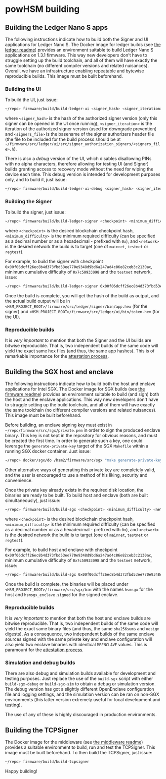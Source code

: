 # powHSM building

## Building the Ledger Nano S apps

The following instructions indicate how to build both the Signer and UI applications for
Ledger Nano S. The Docker image for ledger builds (see [the ledger readme](../README.md)) provides an environment suitable to build Ledger Nano S applications on 1.3.1 firmware. This way new developers don't have to struggle setting up the build toolchain, and all of them will have exactly the same toolchain (no different compiler versions and related nuisances). Overall, we have an infrastructure enabling repeatable and bytewise reproducible builds. This image must be built beforehand.

### Building the UI

To build the UI, just issue:

```bash
~/repo> firmware/build/build-ledger-ui <signer_hash> <signer_iteration> <signers_file>
```

where `<signer_hash>` is the hash of the authorized signer version (only this signer can be opened in the UI once running), `<signer_iteration>` is the iteration of the authorized signer version (used for downgrade prevention) and `<signers_file>` is the basename of the signer authorizers header file (the file to be included for the build process should be at `~/firmware/src/ledger/ui/src/signer_authorization_signers/<signers_file>.h`).

There is also a *debug* version of the UI, which disables disallowing PINs with no alpha characters, therefore allowing for testing UI (and Signer) builds granting access to recovery mode without the need for wiping the device each time. This debug version is intended for development purposes only, and to build it, just issue:

```bash
~/repo> firmware/build/build-ledger-ui-debug <signer_hash> <signer_iteration> <signers_file>
```

### Building the Signer

To build the signer, just issue:

```bash
~/repo> firmware/build/build-ledger-signer <checkpoint> <minimum_difficulty> <network>
```

where `<checkpoint>` is the desired blockchain checkpoint hash, `<minimum_difficulty>` is the minimum required difficulty (can be specified as a decimal number or as a hexadecimal - prefixed with `0x`), and `<network>` is the desired network the build is to target (one of `mainnet`, `testnet` or `regtest`).

For example, to build the signer with checkpoint `0x00f06dcff26ec8b4d373fbd53ee770e9348d9bd6a247ad4c86e82ceb3c2130ac`, minimum cumulative difficulty of `0x7c50933098` and the `testnet` network, issue:

```bash
~/repo> firmware/build/build-ledger-signer 0x00f06dcff26ec8b4d373fbd53ee770e9348d9bd6a247ad4c86e82ceb3c2130ac 0x7c50933098 testnet
```

Once the build is complete, you will get the hash of the build as output, and the actual build output will be in `<HSM_PROJECT_ROOT>/firmware/src/ledger/signer/bin/app.hex` (for the signer) and `<HSM_PROJECT_ROOT>/firmware/src/ledger/ui/bin/token.hex` (for the UI).

### Reproducible builds

It is *very important* to mention that both the Signer and the UI builds are bitwise reproducible. That is, two independent builds of the same code will yield the exact same hex files (and thus, the same app hashes). This is of remarkable importance for the [attestation process](../../docs/attestation.md).

## Building the SGX host and enclave

The following instructions indicate how to build both the host and enclave applications for
Intel SGX. The Docker image for SGX builds (see [the firmware readme](../README.md)) provides an environment suitable to build (and sign) both the host and the enclave applications. This way new developers don't have to struggle setting up the build toolchain, and all of them will have exactly the same toolchain (no different compiler versions and related nuisances). This image must be built beforehand.

Before building, an enclave signing key must exist in `~/repo/firmware/src/sgx/private.pem` in order to sign the produced enclave binary. This key is not kept in the repository for obvious reasons, and must be created the first time. In order to generate such a key, one could leverage the `generate-private-key` target of the SGX `Makefile` within a running SGX docker container. Just issue:

```bash
~/repo> docker/sgx/do /hsm2/firmware/src/sgx "make generate-private-key"
```

Other alternative ways of generating this private key are completely valid, and the user is encouraged to use a method of his liking, security and convenience.

Once the private key already exists in the required disk location, the binaries are ready to be built. To build host and enclave (both are built simultaneously), just issue:

```bash
~/repo> firmware/build/build-sgx <checkpoint> <minimum_difficulty> <network>
```

where `<checkpoint>` is the desired blockchain checkpoint hash, `<minimum_difficulty>` is the minimum required difficulty (can be specified as a decimal number or as a hexadecimal - prefixed with `0x`), and `<network>` is the desired network the build is to target (one of `mainnet`, `testnet` or `regtest`).

For example, to build host and enclave with checkpoint `0x00f06dcff26ec8b4d373fbd53ee770e9348d9bd6a247ad4c86e82ceb3c2130ac`, minimum cumulative difficulty of `0x7c50933098` and the `testnet` network, issue:

```bash
~/repo> firmware/build/build-sgx 0x00f06dcff26ec8b4d373fbd53ee770e9348d9bd6a247ad4c86e82ceb3c2130ac 0x7c50933098 testnet
```

Once the build is complete, the binaries will be placed under `<HSM_PROJECT_ROOT>/firmware/src/sgx/bin` with the names `hsmsgx` for the host and `hsmsgx_enclave.signed` for the signed enclave.

### Reproducible builds

It is *very important* to mention that both the host and enclave builds are bitwise reproducible. That is, two independent builds of the same code will yield the exact same binary files (and thus, the same `sha256sum`s and `oesign` digests). As a consequence, two independent builds of the same enclave sources signed with the same private key and enclave configuration will also yield two enclave binaries with identical `MRENCLAVE` values. This is paramount for the [attestation process](../../docs/attestation.md).

### Simulation and debug builds

There are also debug and simulation builds available for development and testing purposes. Just replace the use of the `build-sgx` script with either `build-sgx-debug` or `build-sgx-sim` to obtain a debug or simulation version. The debug version has got a slightly different OpenEnclave configuration file and logging settings, and the simulation version can be ran on non-SGX environments (this latter version extremely useful for local development and testing).

The use of any of these is highly discouraged in production environments.

## Building the TCPSigner

The Docker image for the middleware (see [the middleware readme](../../middleware/README.md)) provides a suitable environment to build, run and test the TCPSigner. This image must be built beforehand. To then build the TCPSigner, just issue:

```bash
~/repo> firmware/build/build-tcpsigner
```

Happy building!
